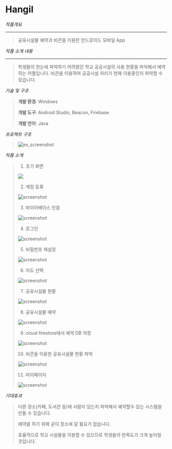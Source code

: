 # Hangil



*작품개요*

---

> 공유시설물 예약과 비콘을 이용한 안드로이드 모바일 App



*작품 소개 내용*

---

> 학생들이 한눈에 파악하기 어려웠던 학교 공공시설의 사용 현황을 파악해서 예약하는 어플입니다. 비콘을 이용하여 공공시설 자리가 현재 이용중인지 파악할 수 있습니다.



*기술 및 구조*

>**개발 환경**: Windows
>
>**개발 도구**: Android Studio, Beacon, Firebase
>
>**개발 언어**: Java



*프로젝트 구조*

>  ![ex_screenshot](./img/project.png)



*작품 소개*

>1. 초기 화면
>
>   ![](./img/1.png)
>
>   
>
>2.  계정 등록
>
>   ![screenshot](./img/2.png)
>
>   
>
>3. 파이어베이스 인증
>
>   ![screenshot](./img/Authentication.JPG)
>
>   
>
>4. 로그인 
>
>   ![screenshot](./img/3.png)
>
>   
>
>5. 비밀번호 재설정
>
>   ![screenshot](./img/4.png)
>
>   
>
>6. 지도 선택
>
>   ![screenshot](./img/5.png)
>
>   
>
>7. 공유시설물 현황
>
>   ![screenshot](./img/7.png)
>
>   
>
>8. 공유시설물 예약
>
>   ![screenshot](./img/8.png)
>
>   
>
>9. cloud firestore에서 예약 DB 저장
>
>   ![screenshot](./img/cloudfirestore.JPG)
>
>   
>
>10. 비콘을 이용한 공유시설물 현황 파악
>
>    ![screenshot](./img/bc.JPG)
>
>    
>
>11. 마이페이지
>
>    ![screenshot](./img/6.png)
>
>    



*기대효과*

>  다른 장소(카페, 도서관 등)에 사람이 있는지 파악해서 예약할수 있는 시스템을 만들 수 있습니다.
>
> 예약을 하기 위해 굳이 장소에 갈 필요가 없습니다.
>
> 효율적으로 학교 시설물을 이용할 수 있으므로 학생들의 만족도가 크게 높아질 것입니다.